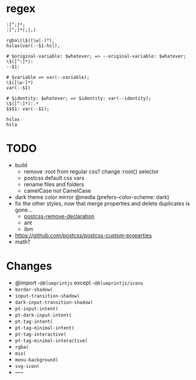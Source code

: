 # regex
```regex
:[^;]*;
:[^;]*(;|,)

rgba\(\$((\w|-)*),
hslax(var(--$1-hsl),

# $original-variable: $whatever; => --original-variable: $whatever;
\$([^:]*):
--$1:

# $variable => var(--variable);
\$([\w-]*)
var(--$1)

# $identity: $whatever; => $identity: var(--identity);
\$([^:]*):.*
$$$1: var(--$1);

hslax
hsla
```


# TODO
- build
  - remove :root from regular css? change :root{} selector
  - postcss default css vars
  - rename files and folders
  - camelCase not CamelCase
- dark theme color mirror @media (prefers-color-scheme: dark)
- fix the other styles, now that merge properties and delete duplicates is gone...
  - [postcss-remove-declaration](https://www.npmjs.com/package/postcss-remove-declaration/v/1.0.0)
  - ant
  - ibm
- https://github.com/postcss/postcss-custom-properties
- math?

# Changes
- @import `~@blueprintjs` except `~@blueprintjs/icons`
- `border-shadow(`
- `input-transition-shadow(`
- `dark-input-transition-shadow(`
- `pt-input-intent(`
- `pt-dark-input-intent(`
- `pt-tag-intent(`
- `pt-tag-minimal-intent(`
- `pt-tag-interactive(`
- `pt-tag-minimal-interactive(`
- `rgba(`
- `mix(`
- `menu-background(`
- `svg-icon(`
- –––
